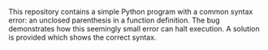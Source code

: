 This repository contains a simple Python program with a common syntax error: an unclosed parenthesis in a function definition.  The bug demonstrates how this seemingly small error can halt execution. A solution is provided which shows the correct syntax.